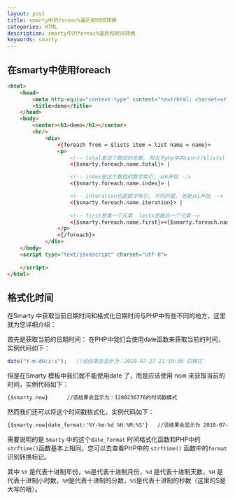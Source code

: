 ```yaml
---
layout: post
title: smarty中的foreach遍历和时间转换
categories: HTML
description: smarty中的foreach遍历和时间转换
keywords: smarty
---
```


## 在smarty中使用foreach

```html
<html>
    <head>
        <meta http-equiv="content-type" content="text/html; charset=utf-8">
        <title>demo</title>
    </head>
    <body>
     	<center><h1>demo</h1></center>
     	<hr/>
			<div>
				<{foreach from = $lists item = list name = name}>
				<p>
					<!-- total是这个数组的总数, 相当于php中的count($lists) -->
					<{$smarty.foreach.name.total}> | 

					<!-- index是这个数组的数字索引, 从0开始 -->
					<{$smarty.foreach.name.index}> | 

					<!-- interation也是数字索引, 不同的是, 他是从1开始 -->
					<{$smarty.foreach.name.iteration}> | 
					
					<!-- first是第一个元素  lasts是最后一个元素-->
					<{$smarty.foreach.name.first}><{$smarty.foreach.name.last}>
				</p>
				<{/foreach}>
			</div>
    </body>
    <script type="text/javascript" charset="utf-8">
		
	</script>
</html>
```

## 格式化时间

在Smarty 中获取当前日期时间和格式化日期时间与PHP中有些不同的地方，这里就为您详细介绍：

首先是获取当前的日期时间：
在PHP中我们会使用date函数来获取当前的时间，实例代码如下：

```php
date("Y-m-dH:i:s");   //该结果会显示为：2010-07-27 21:19:36 的模式
```

但是在Smarty 模板中我们就不能使用date 了，而是应该使用 now 来获取当前的时间，实例代码如下：

```html
{$smarty.now}      //该结果会显示为：1280236776的时间戳模式
```

然而我们还可以将这个时间戳格式化，实例代码如下：

```html
{$smarty.now|date_format:'%Y-%m-%d %H:%M:%S'}   //该结果会显示为 2010-07-27 21:19:36 的时间模式
```

需要说明的是 `Smarty` 中的这个`date_format` 时间格式化函数和PHP中的 `strftime()`函数基本上相同，您可以去查看PHP中的 `strftime()` 函数中的`format` 识别转换标记。

其中 `%Y` 是代表十进制年份，`%m`是代表十进制月份，`%d` 是代表十进制天数，`%H` 是代表十进制小时数，`%M`是代表十进制的分数，`%S`是代表十进制的秒数（这里的S是大写的哦）。  



